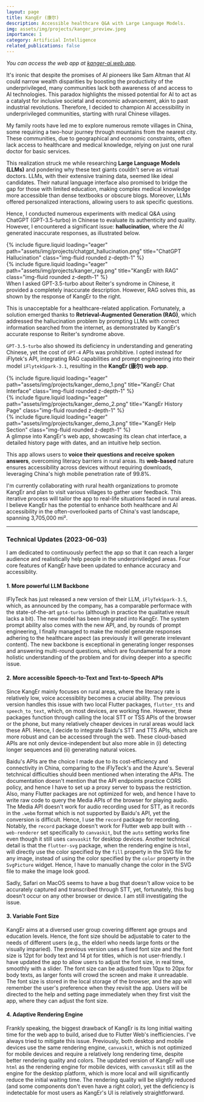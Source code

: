 ```yaml
---
layout: page
title: KangEr (康尔)
description: Accessible healthcare Q&A with Large Language Models.
img: assets/img/projects/kanger_preview.jpeg
importance: 1
category: Artificial Intelligence
related_publications: false
---
```

*You can access the web app at [kanger-ai.web.app](kanger-ai.web.app).*

It's ironic that despite the promises of AI pioneers like Sam Altman that AI could narrow wealth disparities by boosting the productivity of the underprivileged, many communities lack both awareness of and access to AI technologies. This paradox highlights the missed potential for AI to act as a catalyst for inclusive societal and economic advancement, akin to past industrial revolutions. Therefore, I decided to champion AI accessibility in underprivileged communities, starting with rural Chinese villages.

My family roots have led me to explore numerous remote villages in China, some requiring a two-hour journey through mountains from the nearest city. These communities, due to geographical and economic constraints, often lack access to healthcare and medical knowledge, relying on just one rural doctor for basic services.

This realization struck me while researching **Large Language Models (LLMs)** and pondering why these text giants couldn't serve as virtual doctors. LLMs, with their extensive training data, seemed like ideal candidates. Their natural language interface also promised to bridge the gap for those with limited education, making complex medical knowledge more accessible than dense textbooks or obscure blogs. Moreover, LLMs offered personalized interactions, allowing users to ask specific questions.

Hence, I conducted numerous experiments with medical Q&A using ChatGPT (GPT-3.5-turbo) in Chinese to evaluate its authenticity and quality. However, I encountered a significant issue: **hallucination**, where the AI generated inaccurate responses, as illustrated below.

<div class="row">
    <div class="col-sm-6 mt-3 mt-md-0">
        {% include figure.liquid loading="eager" path="assets/img/projects/chatgpt_hallucination.png" title="ChatGPT Hallucination" class="img-fluid rounded z-depth-1" %}
    </div>
    <div class="col-sm-6 mt-3 mt-md-0">
        {% include figure.liquid loading="eager" path="assets/img/projects/kanger_rag.png" title="KangEr with RAG" class="img-fluid rounded z-depth-1" %}
    </div>
</div>
<div class="caption">
    When I asked GPT-3.5-turbo about Reiter's syndrome in Chinese, it provided a completely inaccurate description. However, RAG solves this, as shown by the response of KangEr to the right.
</div>

This is unacceptable for a healthcare-related application. Fortunately, a solution emerged thanks to **Retrieval-Augmented Generation (RAG)**, which addressed the hallucination problem by prompting LLMs with correct information searched from the internet, as demonstrated by KangEr's accurate response to Reiter's syndrome above.

`GPT-3.5-turbo` also showed its deficiency in understanding and generating Chinese, yet the cost of `GPT-4` APIs was prohibitive. I opted instead for iFlytek's API, integrating RAG capabilities and prompt engineering into their model `iFlytekSpark-3.1`, resulting in the **KangEr (康尔) web app**.

<div class="row">
    <div class="col-sm mt-3 mt-md-0">
        {% include figure.liquid loading="eager" path="assets/img/projects/kanger_demo_1.png" title="KangEr Chat Interface" class="img-fluid rounded z-depth-1" %}
    </div>
    <div class="col-sm mt-3 mt-md-0">
        {% include figure.liquid loading="eager" path="assets/img/projects/kanger_demo_2.png" title="KangEr History Page" class="img-fluid rounded z-depth-1" %}
    </div>
    <div class="col-sm mt-3 mt-md-0">
        {% include figure.liquid loading="eager" path="assets/img/projects/kanger_demo_3.png" title="KangEr Help Section" class="img-fluid rounded z-depth-1" %}
    </div>
</div>
<div class="caption">
   A glimpse into KangEr's web app, showcasing its clean chat interface, a detailed history page with dates, and an intuitive help section.
</div>

This app allows users to **voice their questions and receive spoken answers**, overcoming literacy barriers in rural areas. Its **web-based** nature ensures accessibility across devices without requiring downloads, leveraging China's high mobile penetration rate of 99.8%.

I'm currently collaborating with rural health organizations to promote KangEr and plan to visit various villages to gather user feedback. This iterative process will tailor the app to real-life situations faced in rural areas. I believe KangEr has the potential to enhance both healthcare and AI accessibility in the often-overlooked parts of China's vast landscape, spanning 3,705,000 mi².

---
### Technical Updates (2023-06-03)
I am dedicated to continuously perfect the app so that it can reach a larger audience and realistically help people in the underpriviledged areas. Four core features of KangEr have been updated to enhance accuracy and accessiblity.

#### 1. More powerful LLM Backbone
IFlyTeck has just released a new version of their LLM, `iFlyTekSpark-3.5`, which, as announced by the company, has a comparable performace with the state-of-the-art `gpt4-turbo` (although in practice the qualitative result lacks a bit). The new model has been integrated into KangEr. The system prompt ability also comes with the new API, and, by rounds of prompt engineering, I finally managed to make the model generate responses adhering to the healthcare aspect (as previously it will generate irrelevant content). The new backbone is exceptional in generating longer responses and answering multi-round questions, which are foundamental for a more holistic understanding of the problem and for diving deeper into a specific issue.

#### 2. More accessible Speech-to-Text and Text-to-Speech APIs
Since KangEr mainly focuses on rural areas, where the literacy rate is relatively low, voice accessiblity becomes a crucial ability. The previous version handles this issue with two local Flutter packages, `flutter_tts` and `speech_to_text`, which, on most devices, are working fine. However, these packages function through calling the local STT or TSS APIs of the browser or the phone, but many relatively cheaper devices in rural areas would lack these API. Hence, I decide to integrate Baidu's STT and TTS APIs, which are more robust and can be accessed through the web. These cloud-based APIs are not only device-independent but also more able in (i) detecting longer sequences and (ii) generating natural voices. 

Baidu's APIs are the choice I made due to its cost-efficiency and connectivity in China, comparing to the iFlyTeck's and the Azure's. Several tetchnical difficulties should been mentioned when interating the APIs. The documentation doesn't mention that the API endpoints practice CORS policy, and hence I have to set up a proxy server to bypass the restriction. Also, many Flutter packages are not optimized for web, and hence I have to write raw code to query the Media APIs of the browser for playing audio. The Media API doesn't work for audio recording used for STT, as it records in the `.webm` format which is not supported by Baidu's API, yet the conversion is difficult. Hence, I use the `record` package for recording. Notably, the `record` package doesn't work for Flutter web app built with `--web-renderer` set specifically to `canvaskit`, but the `auto` setting works fine even though it still uses `canvaskit` for desktop devices. Another technical detail is that the `flutter-svg` package, when the rendering engine is `html`, will directly use the color specified by the `fill` property in the SVG file for any image, instead of using the color specified by the `color` property in the `SvgPicture` widget. Hence, I have to manually change the color in the SVG file to make the image look good.

Sadly, Safari on MacOS seems to have a bug that doesn't allow voice to be accurately captured and transcribed through STT, yet, fortunately, this bug doesn't occur on any other browser or device. I am still investigating the issue.

#### 3. Variable Font Size
KangEr aims at a diversed user group covering different age groups and education levels. Hence, the font size should be adjustable to cater to the needs of different users (e.g., the elderl who needs large fonts or the visually imparied). The previous version uses a fixed font size and the font size is 12pt for body text and 14 pt for titles, which is not user-friendly. I have updated the app to allow users to adjust the font size, in real time, smoothly with a slider. The font size can be adjusted from 10px to 20px for body texts, as larger fonts will crowd the screen and make it unreadable. The font size is stored in the local storage of the browser, and the app will remember the user's preference when they revisit the app. Users will be directed to the help and setting page immediately when they first visit the app, where they can adjust the font size.

#### 4. Adaptive Rendering Engine
Frankly speaking, the biggest drawback of KangEr is its long initial waiting time for the web app to build, arised due to Flutter Web's inefficiencies. I've always tried to mitigate this issue. Previously, both desktop and mobile devices use the same rendering engine, `canvaskit`, which is not optimized for mobile devices and require a relatively long rendering time, despite better rendering quality and colors. The updated version of KangEr will use `html` as the rendering engine for mobile devices, with `canvaskit` still as the engine for the desktop platform, which is more local and will significantly reduce the initial waiting time. The rendering quality will be slightly reduced (and some components don't even have a right color), yet the deficiency is indetectable for most users as KangEr's UI is relatively straightforward.